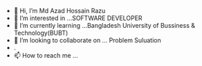 - 👋 Hi, I’m Md Azad Hossain Razu
- 👀 I’m interested in ...SOFTWARE DEVELOPER
- 🌱 I’m currently learning ...Bangladesh University of Bussiness & Technology(BUBT)
- 💞️ I’m looking to collaborate on ... Problem Suluation
- .
- 📫 How to reach me ...

<!---
Azad507/Azad507 is a ✨ special ✨ repository because its `README.md` (this file) appears on your GitHub profile.
You can click the Preview link to take a look at your changes.
--->
